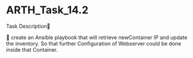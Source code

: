 # ARTH_Task_14.2
Task Description📄

🔰 create an Ansible playbook that will retrieve newContainer IP and update the inventory. So that further Configuration of Webserver could be done inside that Container.

